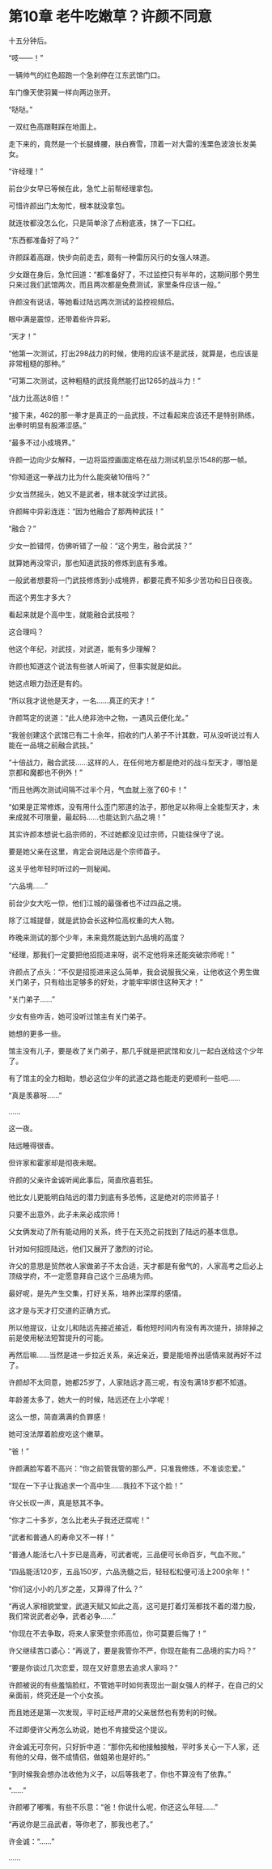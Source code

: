 # 第10章 老牛吃嫩草？许颜不同意

十五分钟后。

“吱——！”

一辆帅气的红色超跑一个急刹停在江东武馆门口。

车门像天使羽翼一样向两边张开。

“哒哒。”

一双红色高跟鞋踩在地面上。

走下来的，竟然是一个长腿蜂腰，肤白赛雪，顶着一对大雷的浅栗色波浪长发美女。

“许经理！”

前台少女早已等候在此，急忙上前帮经理拿包。

可惜许颜出门太匆忙，根本就没拿包。

就连妆都没怎么化，只是简单涂了点粉底液，抹了一下口红。

“东西都准备好了吗？”

许颜踩着高跟，快步向前走去，颇有一种雷厉风行的女强人味道。

少女跟在身后，急忙回道：“都准备好了，不过监控只有半年的，这期间那个男生只来过我们武馆两次，而且两次都是免费测试，家里条件应该一般。”

许颜没有说话，等她看过陆远两次测试的监控视频后。

眼中满是震惊，还带着些许异彩。

“天才！”

“他第一次测试，打出298战力的时候，使用的应该不是武技，就算是，也应该是非常粗糙的那种。”

“可第二次测试，这种粗糙的武技竟然能打出1265的战斗力！”

“战力比高达8倍！”

“接下来，462的那一拳才是真正的一品武技，不过看起来应该还不是特别熟练，出拳时明显有股滞涩感。”

“最多不过小成境界。”

许颜一边向少女解释，一边将监控画面定格在战力测试机显示1548的那一帧。

“你知道这一拳战力比为什么能突破10倍吗？”

少女当然摇头，她又不是武者，根本就没学过武技。

许颜眸中异彩连连：“因为他融合了那两种武技！”

“融合？”

少女一脸错愕，仿佛听错了一般：“这个男生，融合武技？”

就算她再没常识，那也知道武技的修炼到底有多难。

一般武者想要将一门武技修炼到小成境界，都要花费不知多少苦功和日日夜夜。

而这个男生才多大？

看起来就是个高中生，就能融合武技啦？

这合理吗？

他这个年纪，对武技，对武道，能有多少理解？

许颜也知道这个说法有些骇人听闻了，但事实就是如此。

她这点眼力劲还是有的。

“所以我才说他是天才，一名……真正的天才！”

许颜笃定的说道：“此人绝非池中之物，一遇风云便化龙。”

“我爸创建这个武馆已有二十余年，招收的门人弟子不计其数，可从没听说过有人能在一品境之前融合武技。”

“十倍战力，融合武技……这样的人，在任何地方都是绝对的战斗型天才，哪怕是京都和魔都也不例外！”

“而且他两次测试间隔不过半个月，气血就上涨了60卡！”

“如果是正常修炼，没有用什么歪门邪道的法子，那他足以称得上全能型天才，未来成就不可限量，最起码……也能达到六品之境！”

其实许颜本想说七品宗师的，不过她都没见过宗师，只能往保守了说。

要是她父亲在这里，肯定会说陆远是个宗师苗子。

这关乎他年轻时听过的一则秘闻。

“六品境……”

前台少女大吃一惊，他们江城的最强者也不过四品之境。

除了江城提督，就是武协会长这种位高权重的大人物。

昨晚来测试的那个少年，未来竟然能达到六品境的高度？

“经理，那我们一定要把他招揽进来呀，说不定他将来还能突破宗师呢！”

许颜点了点头：“不仅是招揽进来这么简单，我会说服我父亲，让他收这个男生做关门弟子，只有给出足够多的好处，才能牢牢绑住这种天才！”

“关门弟子……”

少女有些咋舌，她可没听过馆主有关门弟子。

她想的更多一些。

馆主没有儿子，要是收了关门弟子，那几乎就是把武馆和女儿一起白送给这个少年了。

有了馆主的全力相助，想必这位少年的武道之路也能走的更顺利一些吧……

“真是羡慕呀……”

……

这一夜。

陆远睡得很香。

但许家和霍家却是彻夜未眠。

许颜的父亲许金诚听闻此事后，简直欣喜若狂。

他比女儿更能明白陆远的潜力到底有多恐怖，这是绝对的宗师苗子！

只要不出意外，此子未来必成宗师！

父女俩发动了所有能动用的关系，终于在天亮之前找到了陆远的基本信息。

针对如何招揽陆远，他们又展开了激烈的讨论。

许父的意思是贸然收人家做弟子不太合适，天才都是有傲气的，人家高考之后必上顶级学府，不一定愿意拜自己这个三品境为师。

最好呢，是先产生交集，打好关系，培养出深厚的感情。

这才是与天才打交道的正确方式。

所以他提议，让女儿和陆远先接近接近，看他短时间内有没有再次提升，排除掉之前是使用秘法短暂提升的可能。

再然后嘛……当然是进一步拉近关系，亲近亲近，要是能培养出感情来就再好不过了。

许颜却不太同意，她都25岁了，人家陆远才高三呢，有没有满18岁都不知道。

年龄差太多了，她大一的时候，陆远还在上小学呢！

这么一想，简直满满的负罪感！

她可没法厚着脸皮吃这个嫩草。

“爸！”

许颜满脸写着不高兴：“你之前管我管的那么严，只准我修炼，不准谈恋爱。”

“现在一下子让我追求一个高中生……我拉不下这个脸！”

许父长叹一声，真是怒其不争。

“你才二十多岁，怎么比老头子我还迂腐呢！”

“武者和普通人的寿命又不一样！”

“普通人能活七八十岁已是高寿，可武者呢，三品便可长命百岁，气血不败。”

“四品能活120岁，五品150岁，六品洗髓之后，轻轻松松便可活上200余年！”

“你们这小小的几岁之差，又算得了什么？”

“再说人家相貌堂堂，武道天赋又如此之高，这可是打着灯笼都找不着的潜力股，我们常说武者必争，武者必争……”

“你现在不去争取，将来人家荣登宗师高位，你可莫要后悔了！”

许父继续苦口婆心：“再说了，要是我管你不严，你现在能有二品境的实力吗？”

“要是你谈过几次恋爱，现在又好意思去追求人家吗？”

许颜被说的有些羞恼脸红，不管她平时如何表现出一副女强人的样子，在自己的父亲面前，终究还是一个小女孩。

而且她还是第一次发现，平时正经严肃的父亲居然也有势利的时候。

不过即便许父再怎么劝说，她也不肯接受这个提议。

许金诚无可奈何，只好折中道：“那你先和他接触接触，平时多关心一下人家，还有他的父母，做不成情侣，做姐弟也是好的。”

“到时候我会想办法收他为义子，以后等我老了，你也不算没有了依靠。”

“……”

许颜嘟了嘟嘴，有些不乐意：“爸！你说什么呢，你还这么年轻……”

“再说你是三品武者，等你老了，那我也老了。”

许金诚：“……”

……
